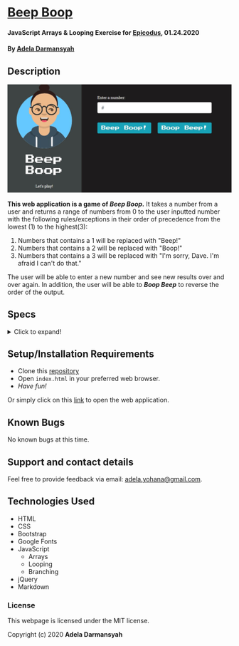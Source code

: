 # [Beep Boop](https://github.com/ayohana/beep-boop.git/)

#### JavaScript Arrays & Looping Exercise for [Epicodus](https://www.epicodus.com/), 01.24.2020

#### By [**Adela Darmansyah**](https://ayohana.github.io/portfolio/)

## Description

![An screenshot of Beep Boop's homepage](img/homepage.jpg)

**This web application is a game of _Beep Boop_.** It takes a number from a user and returns a range of numbers from 0 to the user inputted number with the following rules/exceptions in their order of precedence from the lowest (1) to the highest(3):

1. Numbers that contains a 1 will be replaced with "Beep!"
2. Numbers that contains a 2 will be replaced with "Boop!"
3. Numbers that contains a 3 will be replaced with "I'm sorry, Dave. I'm afraid I can't do that."

The user will be able to enter a new number and see new results over and over again. In addition, the user will be able to **_Boop Beep_** to reverse the order of the output.

## Specs

<details>
  <summary>Click to expand!</summary>

| Spec | Input | Output |
| :-------------     | :------------- | :------------- |
| **Homepage** | User accesses index.html | Homepage with user input form |
| **Program Gathers User Input** | "5" | `Console:` "5" |
| **Program Shows the Return Output** | "5" | "5" |
| **Program Returns a Range of Numbers from 0 to User Inputted Number**| "5" | "0, 1, 2, 3, 4, 5" |
| **Program Applies Rule #1: Replaces Numbers Containing a "1" with "Beep!"**| "1" | "0, Beep!" |
| **Program Applies Rule #2: Replaces Numbers Containing a "2" with "Boop!"**| "2" | "0, Beep!, Boop!" |
| **Program Applies Rule #3: Replaces Numbers Containing a "3" with "I'm sorry, Dave. I'm afraid I can't do that."**| "3" | "0, Beep!, Boop!, I'm sorry, Dave. I'm afraid I can't do that." |
| **Program Applies Precedence Levels to the Rules: <br> &nbsp;&nbsp; #1 (Lowest) <br> &nbsp;&nbsp; #2 (Middle) <br> &nbsp;&nbsp; #3 (Highest)**| "13" | "0, Beep!, Boop!, I'm sorry, Dave. I'm afraid I can't do that., 4, 5, 6, 7, 8, 9, Beep!, Beep!, Boop!, I'm sorry, Dave. I'm afraid I can't do that." |
| **Program Allows User to Reverse the Output"**| "3" | "I'm sorry, Dave. I'm afraid I can't do that., Boop!, Beep!, 0" |
</details>

## Setup/Installation Requirements

* Clone this [repository](https://github.com/ayohana/beep-boop.git/)
* Open `index.html` in your preferred web browser.
* _Have fun!_

Or simply click on this [link](https://ayohana.github.io/beep-boop/) to open the web application.

## Known Bugs

No known bugs at this time.

## Support and contact details

Feel free to provide feedback via email: adela.yohana@gmail.com.

## Technologies Used

* HTML
* CSS
* Bootstrap
* Google Fonts
* JavaScript
  - Arrays
  - Looping
  - Branching
* jQuery
* Markdown

### License

This webpage is licensed under the MIT license.

Copyright (c) 2020 **Adela Darmansyah**